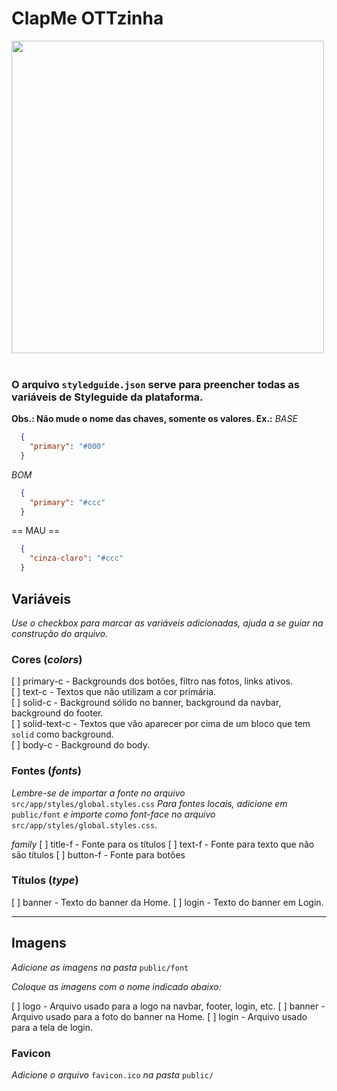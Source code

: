 # ClapMe OTTzinha

<img src="https://clapme.com/assets/clapme-logo-6e9f92c6fb2feba86ea49f94061e4966ab7467e6b1c3485721d9b40e379472d6.png" style="width:500px;" />

<br />
<br />

### O arquivo `styledguide.json` serve para preencher todas as variáveis de Styleguide da plataforma.

**Obs.: Não mude o nome das chaves, somente os valores. Ex.:**
  _BASE_
  ```json
    {
      "primary": "#000"
    }
  ```

  _BOM_
  ```json
    {
      "primary": "#ccc"
    }
  ```
  == MAU ==
  ```json
    {
      "cinza-claro": "#ccc"
    }
  ```


## Variáveis
_Use o checkbox para marcar as variáveis adicionadas, ajuda a se guiar na construção do arquivo._
### Cores (_colors_)

[ ] primary-c - Backgrounds dos botões, filtro nas fotos, links ativos. <br />
[ ] text-c - Textos que não utilizam a cor primária.<br />
[ ] solid-c - Background sólido no banner, background da navbar, background do footer.<br />
[ ] solid-text-c - Textos que vão aparecer por cima de um bloco que tem `solid` como background.<br />
[ ] body-c - Background do body.<br />

### Fontes (_fonts_)

_Lembre-se de importar a fonte no arquivo_ `src/app/styles/global.styles.css`
_Para fontes locais, adicione em_ `public/font` _e importe como font-face no arquivo_ `src/app/styles/global.styles.css`.

*family*
  [ ] title-f - Fonte para os títulos
  [ ] text-f - Fonte para texto que não são títulos
  [ ] button-f - Fonte para botões

### Títulos (_type_)

[ ] banner - Texto do banner da Home.
[ ] login - Texto do banner em Login.

---
## Imagens

_Adicione as imagens na pasta_ `public/font`

_Coloque as imagens com o nome indicado abaixo:_

[ ] logo - Arquivo usado para a logo na navbar, footer, login, etc.
[ ] banner - Arquivo usado para a foto do banner na Home.
[ ] login - Arquivo usado para a tela de login.

### Favicon

_Adicione o arquivo_ `favicon.ico` _na pasta_ `public/`
